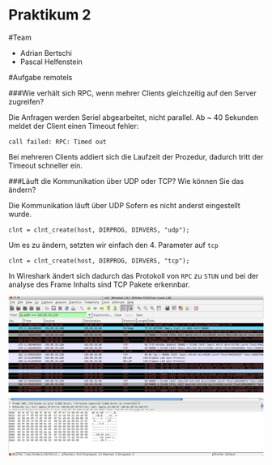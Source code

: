 Praktikum 2
===========

#Team
* Adrian Bertschi
* Pascal Helfenstein

#Aufgabe remotels

###Wie verhält sich RPC, wenn mehrer Clients gleichzeitig auf den Server zugreifen? 
<!-- Um den Effekt zu sehen, verlangsamen Sie den Server durch den Einbau der Funktion sleep (einbinden mit #include <unistd.h> )-->

Die Anfragen werden Seriel abgearbeitet, nicht parallel. Ab ~ 40 Sekunden meldet der Client einen Timeout fehler:

	call failed: RPC: Timed out

Bei mehreren Clients addiert sich die Laufzeit der Prozedur, dadurch tritt der Timeout schneller ein.
 

###Läuft die Kommunikation über UDP oder TCP? Wie können Sie das ändern?

Die Kommunikation läuft über UDP Sofern es nicht anderst eingestellt wurde.

	clnt = clnt_create(host, DIRPROG, DIRVERS, "udp");

Um es zu ändern, setzten wir einfach den 4. Parameter auf `tcp`

	clnt = clnt_create(host, DIRPROG, DIRVERS, "tcp");

In Wireshark ändert sich dadurch das Protokoll von `RPC` zu `STUN` und bei der analyse des Frame Inhalts sind TCP Pakete erkennbar.

<img src="wireshark1.png">

